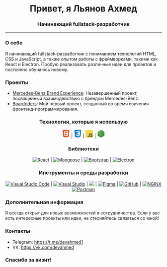 <h1 align="center">Привет, я Льянов Ахмед</h1>
<h3 align="center">Начинающий fullstack-разработчик</h3>
<hr>

### О себе
Я начинающий fullstack-разработчик с пониманием технологий HTML, CSS и JavaScript, а также опытом работы с фреймворками, такими как React и Electron. Пробую реализовать различные идеи для проектов и постоянно обучаюсь новому.

### Проекты
- [Mercedes-Benz Brand Experience](https://ahmedlyanov.github.io/Mercedes-Benz-Brand-Experiance/main/index.html): Незавершенный проект, посвященный взаимодействию с брендом Mercedes-Benz.
- [Boardriders](https://ahmedlyanov.github.io/Boardriders/): Мой первый проект, созданный во время изучения фронтенд-программирования.

<h3 align="center">Технологии, которые я использую</h3>
<p align="center">
  <a href="https://www.w3schools.com/html/" target="_blank" rel="noreferrer"><img height="25" src="https://raw.githubusercontent.com/devicons/devicon/master/icons/html5/html5-original.svg" alt="HTML5"></a> |
  <a href="https://www.w3schools.com/css/" target="_blank" rel="noreferrer"><img height="25" src="https://raw.githubusercontent.com/devicons/devicon/master/icons/css3/css3-original.svg" alt="CSS3"></a> |
  <a href="https://developer.mozilla.org/en-US/docs/Web/JavaScript" target="_blank" rel="noreferrer"><img height="25" src="https://raw.githubusercontent.com/devicons/devicon/master/icons/javascript/javascript-original.svg" alt="JavaScript"></a> |
  <a href="https://nodejs.org" target="_blank" rel="noreferrer"><img height="25" src="https://raw.githubusercontent.com/devicons/devicon/master/icons/nodejs/nodejs-original.svg" alt="Node.js"></a> 
</p>

<h3 align="center">Библиотеки</h3>
<p align="center">
  <a href="https://reactjs.org/" target="_blank" rel="noreferrer"><img height="25" src="https://upload.wikimedia.org/wikipedia/commons/a/a7/React-icon.svg" alt="React"></a> |
  <a href="https://mongoosejs.com/" target="_blank" rel="noreferrer"><img height="25" src="https://img.icons8.com/?size=512&id=74402&format=png" alt="Mongoose"></a> |
  <a href="https://getbootstrap.com/" target="_blank" rel="noreferrer"><img height="25" src="https://getbootstrap.com/docs/5.1/assets/brand/bootstrap-logo.svg" alt="Bootstrap"></a> |
  <a href="https://www.electronjs.org/" target="_blank" rel="noreferrer"><img height="25" src="https://www.vectorlogo.zone/logos/electronjs/electronjs-icon.svg" alt="Electron"></a> 
</p>


<h3 align="center">Инструменты и среды разработки</h3>
<p align="center">
  <a href="https://code.visualstudio.com/" target="_blank" rel="noreferrer"><img height="25" src="https://raw.githubusercontent.com/UjwalKandi/UjwalKandi/changes-to-readme/svg/visual-studio-code-1.svg" alt="Visual Studio Code"></a> |
  <a href="https://visualstudio.microsoft.com/ru/" target="_blank" rel="noreferrer"><img height="25" src="https://avatars.mds.yandex.net/get-entity_search/7761650/599314109/S600xU" alt="Visual Studio"></a> |
  <a href="https://www.sublimetext.com/" target="_blank" rel="noreferrer"><img height="25" src="https://avatars.mds.yandex.net/get-entity_search/4964907/551836188/S122x122FitScale_2x"></a> |
  <a href="https://www.figma.com/" target="_blank" rel="noreferrer"><img height="25" src="https://cdn-icons-png.flaticon.com/512/5968/5968705.png" alt="Figma"></a> |
  <a href="https://github.com/" target="_blank" rel="noreferrer"><img height="25" src="https://github.githubassets.com/images/modules/logos_page/GitHub-Mark.png" alt="GitHub"></a> |
  <a href="https://www.nginx.com/" target="_blank" rel="noreferrer"><img height="25" src="https://logodix.com/logo/1638878.png" alt="NGINX"></a> 
  <a href="https://www.postman.com/" target="_blank" rel="noreferrer"><img height="25" src="https://voyager.postman.com/logo/postman-logo-icon-orange.svg" alt="Postman"></a> 
</p>



### Дополнительная информация
Я всегда открыт для новых возможностей и сотрудничества. Если у вас есть интересные проекты или идеи, не стесняйтесь связаться со мной!

### Контакты
- Telegram: https://t.me/devahmed1
- VK: https://vk.com/devahmed

### Спасибо за визит!


